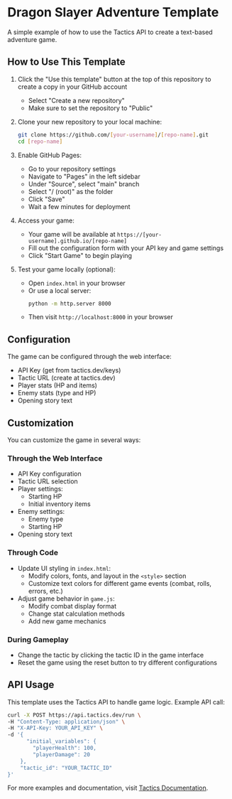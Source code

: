 # Dragon Slayer Adventure Template

A simple example of how to use the Tactics API to create a text-based adventure game.

## How to Use This Template

1. Click the "Use this template" button at the top of this repository to create a copy in your GitHub account
   - Select "Create a new repository"
   - Make sure to set the repository to "Public"

2. Clone your new repository to your local machine:
   ```bash
   git clone https://github.com/[your-username]/[repo-name].git
   cd [repo-name]
   ```

3. Enable GitHub Pages:
   - Go to your repository settings
   - Navigate to "Pages" in the left sidebar
   - Under "Source", select "main" branch
   - Select "/ (root)" as the folder
   - Click "Save"
   - Wait a few minutes for deployment

4. Access your game:
   - Your game will be available at `https://[your-username].github.io/[repo-name]`
   - Fill out the configuration form with your API key and game settings
   - Click "Start Game" to begin playing

5. Test your game locally (optional):
   - Open `index.html` in your browser
   - Or use a local server:
     ```bash
     python -m http.server 8000
     ```
   - Then visit `http://localhost:8000` in your browser

## Configuration

The game can be configured through the web interface:
- API Key (get from tactics.dev/keys)
- Tactic URL (create at tactics.dev)
- Player stats (HP and items)
- Enemy stats (type and HP)
- Opening story text

## Customization

You can customize the game in several ways:

### Through the Web Interface
- API Key configuration
- Tactic URL selection
- Player settings:
  - Starting HP
  - Initial inventory items
- Enemy settings:
  - Enemy type
  - Starting HP
- Opening story text

### Through Code
- Update UI styling in `index.html`:
  - Modify colors, fonts, and layout in the `<style>` section
  - Customize text colors for different game events (combat, rolls, errors, etc.)
- Adjust game behavior in `game.js`:
  - Modify combat display format
  - Change stat calculation methods
  - Add new game mechanics

### During Gameplay
- Change the tactic by clicking the tactic ID in the game interface
- Reset the game using the reset button to try different configurations

## API Usage

This template uses the Tactics API to handle game logic. Example API call:

```bash
curl -X POST https://api.tactics.dev/run \
-H "Content-Type: application/json" \
-H "X-API-Key: YOUR_API_KEY" \
-d '{
      "initial_variables": {
        "playerHealth": 100,
        "playerDamage": 20
    },
    "tactic_id": "YOUR_TACTIC_ID"
}'
```

For more examples and documentation, visit [Tactics Documentation](https://tactics.dev/docs).

